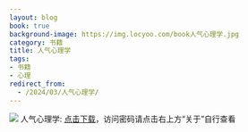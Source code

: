 ```yaml
---
layout: blog
book: true
background-image: https://img.locyoo.com/book人气心理学.jpg
category: 书籍
title: 人气心理学
tags:
- 书籍
- 心理
redirect_from:
  - /2024/03/人气心理学/
---
```

![](https://img.locyoo.com/book人气心理学.jpg)
人气心理学: <a name = "ref1" href="https://url18.ctfile.com/f/50983618-1253394886-79fb49?p=3619">点击下载</a>，访问密码请点击右上方“关于”自行查看